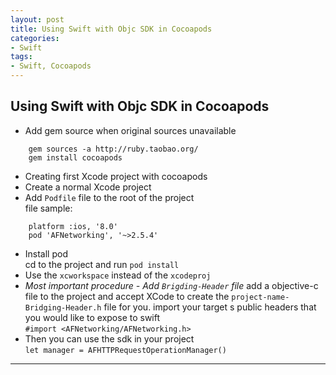 ```yaml
---
layout: post
title: Using Swift with Objc SDK in Cocoapods
categories:
- Swift
tags:
- Swift, Cocoapods
---
```



	 
## Using Swift with Objc SDK in Cocoapods  
* Add gem source when original sources unavailable  
```
    gem sources -a http://ruby.taobao.org/   
    gem install cocoapods
```
* Creating first Xcode project with cocoapods
* Create a normal Xcode project
* Add `Podfile` file to the root of the project  
 file sample:  
```
    platform :ios, '8.0'  
    pod 'AFNetworking', '~>2.5.4'
``` 
* Install pod  
cd to the project and run `pod install`  
* Use the `xcworkspace` instead of the `xcodeproj`  
* *Most important procedure - Add `Brigding-Header` file*
add a objective-c file to the project and accept XCode to create the `project-name-Bridging-Header.h` file for you.
import your target s public headers that you would like to expose to swift  
`#import <AFNetworking/AFNetworking.h>`  
* Then you can use the sdk in your project  
`let manager = AFHTTPRequestOperationManager()`

----

